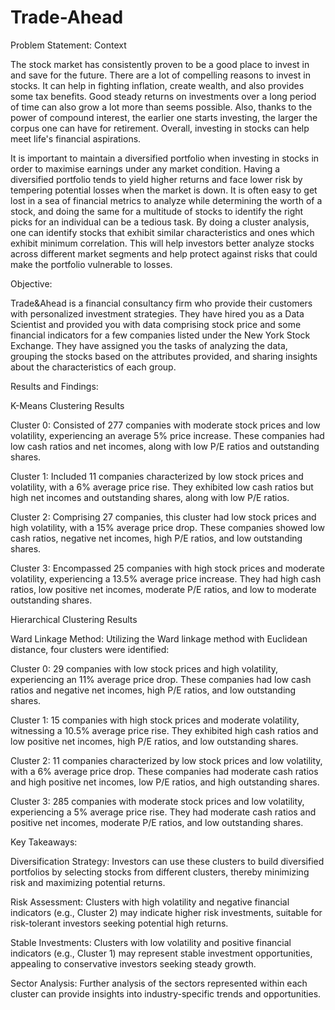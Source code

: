 # Trade-Ahead
Problem Statement:
Context

The stock market has consistently proven to be a good place to invest in and save for the future. There are a lot of compelling reasons to invest in stocks. It can help in fighting inflation, create wealth, and also provides some tax benefits. Good steady returns on investments over a long period of time can also grow a lot more than seems possible. Also, thanks to the power of compound interest, the earlier one starts investing, the larger the corpus one can have for retirement. Overall, investing in stocks can help meet life's financial aspirations.

It is important to maintain a diversified portfolio when investing in stocks in order to maximise earnings under any market condition. Having a diversified portfolio tends to yield higher returns and face lower risk by tempering potential losses when the market is down. It is often easy to get lost in a sea of financial metrics to analyze while determining the worth of a stock, and doing the same for a multitude of stocks to identify the right picks for an individual can be a tedious task. By doing a cluster analysis, one can identify stocks that exhibit similar characteristics and ones which exhibit minimum correlation. This will help investors better analyze stocks across different market segments and help protect against risks that could make the portfolio vulnerable to losses.

Objective:

Trade&Ahead is a financial consultancy firm who provide their customers with personalized investment strategies. They have hired you as a Data Scientist and provided you with data comprising stock price and some financial indicators for a few companies listed under the New York Stock Exchange. They have assigned you the tasks of analyzing the data, grouping the stocks based on the attributes provided, and sharing insights about the characteristics of each group.


Results and Findings:

K-Means Clustering Results

Cluster 0: Consisted of 277 companies with moderate stock prices and low volatility, experiencing an average 5% price increase. These companies had low cash ratios and net incomes, along with low P/E ratios and outstanding shares.

Cluster 1: Included 11 companies characterized by low stock prices and volatility, with a 6% average price rise. They exhibited low cash ratios but high net incomes and outstanding shares, along with low P/E ratios.

Cluster 2: Comprising 27 companies, this cluster had low stock prices and high volatility, with a 15% average price drop. These companies showed low cash ratios, negative net incomes, high P/E ratios, and low outstanding shares.

Cluster 3: Encompassed 25 companies with high stock prices and moderate volatility, experiencing a 13.5% average price increase. They had high cash ratios, low positive net incomes, moderate P/E ratios, and low to moderate outstanding shares.

Hierarchical Clustering Results

Ward Linkage Method: Utilizing the Ward linkage method with Euclidean distance, four clusters were identified:

Cluster 0: 29 companies with low stock prices and high volatility, experiencing an 11% average price drop. These companies had low cash ratios and negative net incomes, high P/E ratios, and low outstanding shares.

Cluster 1: 15 companies with high stock prices and moderate volatility, witnessing a 10.5% average price rise. They exhibited high cash ratios and low positive net incomes, high P/E ratios, and low outstanding shares.

Cluster 2: 11 companies characterized by low stock prices and low volatility, with a 6% average price drop. These companies had moderate cash ratios and high positive net incomes, low P/E ratios, and high outstanding shares.

Cluster 3: 285 companies with moderate stock prices and low volatility, experiencing a 5% average price rise. They had moderate cash ratios and positive net incomes, moderate P/E ratios, and low outstanding shares.

Key Takeaways:

Diversification Strategy: Investors can use these clusters to build diversified portfolios by selecting stocks from different clusters, thereby minimizing risk and maximizing potential returns.

Risk Assessment: Clusters with high volatility and negative financial indicators (e.g., Cluster 2) may indicate higher risk investments, suitable for risk-tolerant investors seeking potential high returns.

Stable Investments: Clusters with low volatility and positive financial indicators (e.g., Cluster 1) may represent stable investment opportunities, appealing to conservative investors seeking steady growth.

Sector Analysis: Further analysis of the sectors represented within each cluster can provide insights into industry-specific trends and opportunities.
